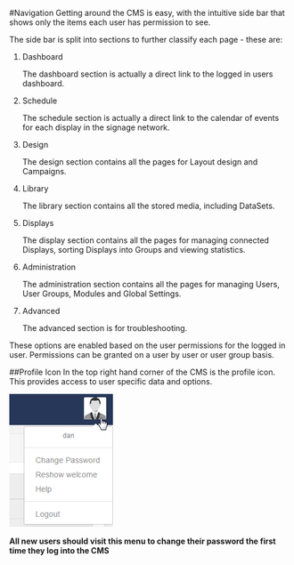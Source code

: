 <!--toc=tour-->
#Navigation
Getting around the CMS is easy, with the intuitive side bar that shows only the items each user has permission to see.

The side bar is split into sections to further classify each page - these are:

1. Dashboard

   The dashboard section is actually a direct link to the logged in users dashboard.

2. Schedule

   The schedule section is actually a direct link to the calendar of events for each display in the signage network.

3. Design

   The design section contains all the pages for Layout design and Campaigns.

4. Library

   The library section contains all the stored media, including DataSets.

5. Displays

   The display section contains all the pages for managing connected Displays, sorting Displays into Groups and viewing statistics.

6. Administration

   The administration section contains all the pages for managing Users, User Groups, Modules and Global Settings.

7. Advanced

   The advanced section is for troubleshooting.


These options are enabled based on the user permissions for the logged in user. Permissions can be granted on a user by user or user group basis.


##Profile Icon
In the top right hand corner of the CMS is the profile icon. This provides access to user specific data and options.

![Profile Icon](img/tour_cms_profile_icon.png)

**All new users should visit this menu to change their password the first time they log into the CMS**
